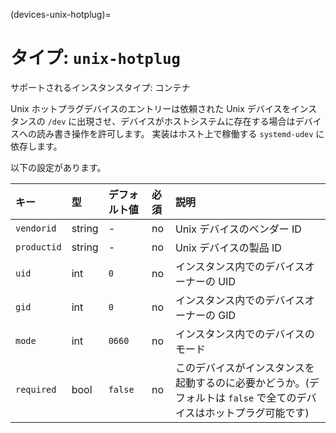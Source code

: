(devices-unix-hotplug)=
# タイプ: `unix-hotplug`

サポートされるインスタンスタイプ: コンテナ

Unix ホットプラグデバイスのエントリーは依頼された Unix デバイスをインスタンスの `/dev` に出現させ、デバイスがホストシステムに存在する場合はデバイスへの読み書き操作を許可します。
実装はホスト上で稼働する `systemd-udev` に依存します。

以下の設定があります。

キー        | 型     | デフォルト値 | 必須 | 説明
:--         | :--    | :--          | :--  | :--
`vendorid`  | string | -            | no   | Unix デバイスのベンダー ID
`productid` | string | -            | no   | Unix デバイスの製品 ID
`uid`       | int    | `0`          | no   | インスタンス内でのデバイスオーナーの UID
`gid`       | int    | `0`          | no   | インスタンス内でのデバイスオーナーの GID
`mode`      | int    | `0660`       | no   | インスタンス内でのデバイスのモード
`required`  | bool   | `false`      | no   | このデバイスがインスタンスを起動するのに必要かどうか。(デフォルトは `false` で全てのデバイスはホットプラグ可能です)
